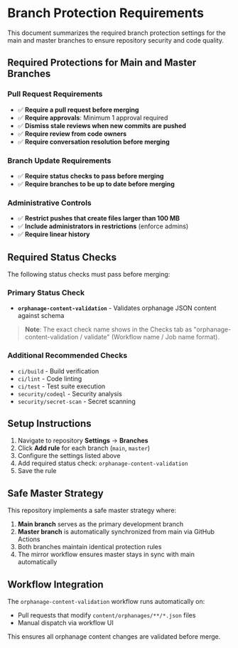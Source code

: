 # Branch Protection Requirements

This document summarizes the required branch protection settings for the main and master branches to ensure repository security and code quality.

## Required Protections for Main and Master Branches

### Pull Request Requirements

- ✅ **Require a pull request before merging**
- ✅ **Require approvals**: Minimum 1 approval required
- ✅ **Dismiss stale reviews when new commits are pushed**
- ✅ **Require review from code owners**
- ✅ **Require conversation resolution before merging**

### Branch Update Requirements

- ✅ **Require status checks to pass before merging**
- ✅ **Require branches to be up to date before merging**

### Administrative Controls

- ✅ **Restrict pushes that create files larger than 100 MB**
- ✅ **Include administrators in restrictions** (enforce admins)
- ✅ **Require linear history**

## Required Status Checks

The following status checks must pass before merging:

### Primary Status Check

- **`orphanage-content-validation`** - Validates orphanage JSON content against schema

> **Note**: The exact check name shows in the Checks tab as "orphanage-content-validation / validate" (Workflow name / Job name format).

### Additional Recommended Checks

- `ci/build` - Build verification
- `ci/lint` - Code linting
- `ci/test` - Test suite execution
- `security/codeql` - Security analysis
- `security/secret-scan` - Secret scanning

## Setup Instructions

1. Navigate to repository **Settings** → **Branches**
2. Click **Add rule** for each branch (`main`, `master`)
3. Configure the settings listed above
4. Add required status check: `orphanage-content-validation`
5. Save the rule

## Safe Master Strategy

This repository implements a safe master strategy where:

1. **Main branch** serves as the primary development branch
2. **Master branch** is automatically synchronized from main via GitHub Actions
3. Both branches maintain identical protection rules
4. The mirror workflow ensures master stays in sync with main automatically

## Workflow Integration

The `orphanage-content-validation` workflow runs automatically on:

- Pull requests that modify `content/orphanages/**/*.json` files
- Manual dispatch via workflow UI

This ensures all orphanage content changes are validated before merge.
